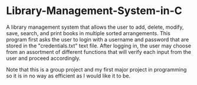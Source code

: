 # Library-Management-System-in-C
A library management system that allows the user to add, delete, modify, save, search, and print books in multiple sorted arrangements.
This program first asks the user to login with a username and password that are stored in the "credentials.txt" text file.
After logging in, the user may choose from an assortment of different functions that will verify each input from the user and proceed accordingly.

Note that this is a group project and my first major project in programming so it is in no way as efficient as I would like it to be.
